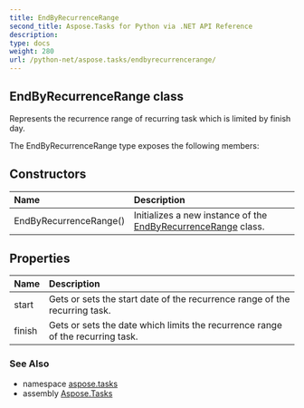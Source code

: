 ```yaml
---
title: EndByRecurrenceRange
second_title: Aspose.Tasks for Python via .NET API Reference
description: 
type: docs
weight: 280
url: /python-net/aspose.tasks/endbyrecurrencerange/
---
```


## EndByRecurrenceRange class

Represents the recurrence range of recurring task which is limited by finish day.

The EndByRecurrenceRange type exposes the following members:
## Constructors
| Name | Description |
| :- | :- |
|EndByRecurrenceRange()|Initializes a new instance of the [EndByRecurrenceRange](/tasks/python-net/aspose.tasks/endbyrecurrencerange/) class.|
## Properties
| Name | Description |
| :- | :- |
|start|Gets or sets the start date of the recurrence range of the recurring task.|
|finish|Gets or sets the date which limits the recurrence range of the recurring task.|

### See Also

* namespace [aspose.tasks](/tasks/python-net/aspose.tasks/)
* assembly [Aspose.Tasks](/tasks/python-net/)

